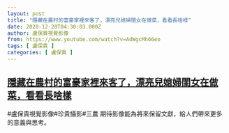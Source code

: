 ```yaml
---
layout: post
title: "隱藏在農村的富豪家裡來客了，漂亮兒媳婦閨女在做菜，看看長啥樣"
date: 2020-12-20T04:30:03.000Z
author: 盧保貴視覺影像
from: https://www.youtube.com/watch?v=AdWgcMh66eo
tags: [ 盧保貴 ]
categories: [ 盧保貴 ]
---
```

<!--1608438603000-->
[隱藏在農村的富豪家裡來客了，漂亮兒媳婦閨女在做菜，看看長啥樣](https://www.youtube.com/watch?v=AdWgcMh66eo)
------

<div>
#盧保貴視覺影像#珍貴攝影#三農 期待影像能為將來保留文獻，給人們帶來更多的意義與思考。
</div>
